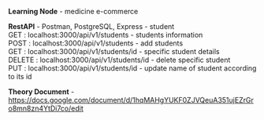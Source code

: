 **Learning Node** - medicine e-commerce <br>
  
**RestAPI** - Postman, PostgreSQL, Express - student <br>
                GET : localhost:3000/api/v1/students  - students information <br>
                POST : localhost:3000/api/v1/students - add students  <br>
                GET : localhost:3000/api/v1/students/id - specific student details  <br>
                DELETE : localhost:3000/api/v1/students/id - delete specific student  <br>
                PUT : localhost:3000/api/v1/students/id - update name of student according to its id  <br>

**Theory Document** - https://docs.google.com/document/d/1hqMAHgYUKF0ZJVQeuA351ujEZrGro8mn8zn4YtDi7co/edit

